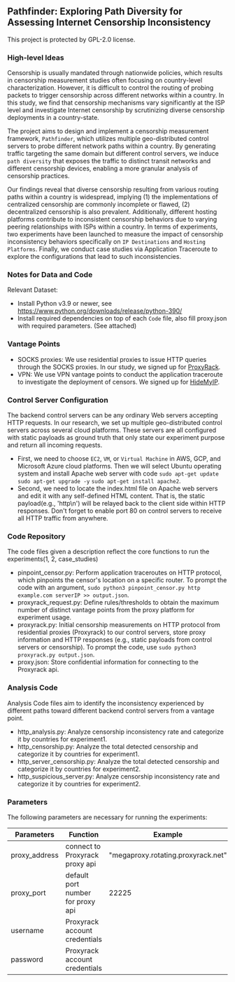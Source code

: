 ## Pathfinder: Exploring Path Diversity for Assessing Internet Censorship Inconsistency

This project is protected by GPL-2.0 license.

### High-level Ideas

Censorship is usually mandated through nationwide policies, which results in censorship measurement studies often focusing on country-level characterization. However, it is difficult to control the routing of probing packets to trigger censorship across different networks within a country. In this study, we find that censorship mechanisms vary significantly at the ISP level and investigate Internet censorship by scrutinizing diverse censorship deployments in a country-state.

The project aims to design and implement a censorship measurement framework, `Pathfinder`, which utilizes multiple geo-distributed control servers to probe different network paths within a country. By generating traffic targeting the same domain but different control servers, we induce `path diversity` that exposes the traffic to distinct transit networks and different censorship devices, enabling a more granular analysis of censorship practices.

Our findings reveal that diverse censorship resulting from various routing paths within a country is widespread, implying (1) the implementations of centralized censorship are commonly incomplete or flawed, (2) decentralized censorship is also prevalent. Additionally, different hosting platforms contribute to inconsistent censorship behaviors due to varying peering relationships with ISPs within a country. In terms of experiments, two experiments have been launched to measure the impact of censorship inconsistency behaviors specifically on `IP Destinations` and `Hosting Platforms`. Finally, we conduct case studies via Application Traceroute to explore the configurations that lead to such inconsistencies.

### Notes for Data and Code

Relevant Dataset:
- Install Python v3.9 or newer, see <https://www.python.org/downloads/release/python-390/>
- Install required dependencies on top of each `Code` file, also fill proxy.json with required parameters. (See attached)

### Vantage Points
- SOCKS proxies: We use residential proxies to issue HTTP queries through the SOCKS proxies. In our study, we signed up for [ProxyRack](https://www.proxyrack.com/).
- VPN: We use VPN vantage points to conduct the application traceroute to investigate the deployment of censors. We signed up for [HideMyIP](https://www.hidemyip.com/).

### Control Server Configuration
The backend control servers can be any ordinary Web servers accepting HTTP requests. In our research, we set up multiple geo-distributed control servers across several cloud platforms. These servers are all configured with static payloads as ground truth that only state our experiment purpose and return all incoming requests. 

- First, we need to choose `EC2`, `VM`, or `Virtual Machine` in AWS, GCP, and Microsoft Azure cloud platforms. Then we will select Ubuntu operating system and install Apache web server with code ```sudo apt-get update``` ```sudo apt-get upgrade -y``` ```sudo apt-get install apache2```.
- Second, we need to locate the index.html file on Apache web servers and edit it with any self-defined HTML content. That is, the static payload(e.g., 'http\n') will be relayed back to the client side within HTTP responses. Don't forget to enable port 80 on control servers to receive all HTTP traffic from anywhere.

### Code Repository 
The code files given a description reflect the core functions to run the experiments(1, 2, case_studies)

- pinpoint_censor.py: Perform application traceroutes on HTTP protocol, which pinpoints the censor's location on a specific router. To prompt the code with an argument, ```sudo python3 pinpoint_censor.py http example.com serverIP >> output.json```. 
- proxyrack_request.py: Define rules/thresholds to obtain the maximum number of distinct vantage points from the proxy platform for experiment usage.
- proxyrack.py: Initial censorship measurements on HTTP protocol from residential proxies (Proxyrack) to our control servers, store proxy information and HTTP responses (e.g., static payloads from control servers or censorship).
  To prompt the code, use ```sudo python3 proxyrack.py output.json```.
- proxy.json: Store confidential information for connecting to the Proxyrack api.

### Analysis Code 
Analysis Code files aim to identify the inconsistency experienced by different paths toward different backend control servers from a vantage point.

- http_analysis.py: Analyze censorship inconsistency rate and categorize it by countries for experiment1.
- http_censorship.py: Analyze the total detected censorship and categorize it by countries for experiment1.
- http_server_censorship.py: Analyze the total detected censorship and categorize it by countries for experiment2. 
- http_suspicious_server.py: Analyze censorship inconsistency rate and categorize it by countries for experiment2. 
### Parameters
The following parameters are necessary for running the experiments:

|       Parameters        |                           Function                                     |                  Example                      |
| ----------------------- | ---------------------------------------------------------------------- | --------------------------------------------- |
| proxy_address           | connect to Proxyrack proxy api                                         |"megaproxy.rotating.proxyrack.net"             |
| proxy_port              | default port number for proxy api                                      | 22225                                         |
| username                | Proxyrack account credentials                                          |                                               |
| password                | Proxyrack account credentials                                          |                                               | 
